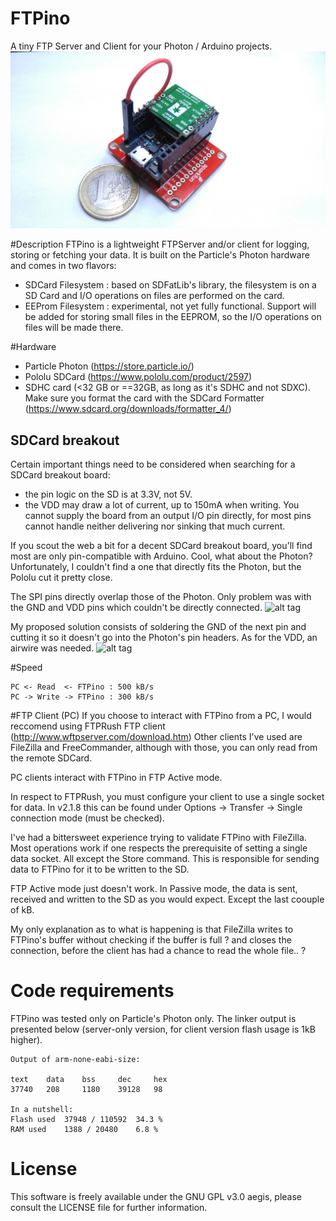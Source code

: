 # FTPino
A tiny FTP Server and Client for your Photon / Arduino projects.
![alt tag](doc/FTPino_FTPServer.jpg?raw=true "FTPino")

#Description
FTPino is a lightweight FTPServer and/or client for logging, storing or fetching your data.
It is built on the Particle's Photon hardware and comes in two flavors:

- SDCard Filesystem : based on SDFatLib's library, the filesystem is on a SD Card and I/O operations on files are performed on the card. 
- EEProm Filesystem : experimental, not yet fully functional. Support will be added for storing small files in the EEPROM, so the I/O operations on files will be made there.

#Hardware
- Particle Photon (https://store.particle.io/)
- Pololu SDCard (https://www.pololu.com/product/2597)
- SDHC card (<32 GB or ==32GB, as long as it's SDHC and not SDXC). Make sure you format the card with the SDCard Formatter (https://www.sdcard.org/downloads/formatter_4/)

## SDCard breakout
Certain important things need to be considered when searching for a SDCard breakout board:
- the pin logic on the SD is at 3.3V, not 5V.
- the VDD may draw a lot of current, up to 150mA when writing. You cannot supply the board from an output I/O pin directly, for most pins cannot handle neither delivering nor sinking that much current.

If you scout the web a bit for a decent SDCard breakout board, you'll find most are only pin-compatible with Arduino. Cool, what about the Photon?
Unfortunately, I couldn't find a one that directly fits the Photon, but the Pololu cut it pretty close.

The SPI pins directly overlap those of the Photon. Only problem was with the GND and VDD pins which couldn't be directly connected.
![alt tag](doc/FTPino_SDHolder1.jpg?raw=true "FTPino_SDHolder1")

My proposed solution consists of soldering the GND of the next pin and cutting it so it doesn't go into the Photon's pin headers.
As for the VDD, an airwire was needed.
![alt tag](doc/FTPino_SDHolder2.jpg?raw=true "FTPino_SDHolder2")

#Speed
```
PC <- Read  <- FTPino : 500 kB/s
PC -> Write -> FTPino : 300 kB/s
```

#FTP Client (PC)
If you choose to interact with FTPino from a PC, I would reccomend using FTPRush FTP client (http://www.wftpserver.com/download.htm)
Other clients I've used are FileZilla and FreeCommander, although with those, you can only read from the remote SDCard.

PC clients interact with FTPino in FTP Active mode.

In respect to FTPRush, you must configure your client to use a single socket for data. In v2.1.8 this can be found under Options -> Transfer -> Single connection mode (must be checked).

I've had a bittersweet experience trying to validate FTPino with FileZilla. Most operations work if one respects the prerequisite of setting a single data socket. All except the Store command.
This is responsible for sending data to FTPino for it to be written to the SD. 

FTP Active mode just doesn't work. In Passive mode, the data is sent, received and written to the SD as you would expect. Except the last coouple of kB.

My only explanation as to what is happening is that FileZilla writes to FTPino's buffer without checking if the buffer is full ? and closes the connection, before the client has had a chance to 
read the whole file.. ?

# Code requirements
FTPino was tested only on Particle's Photon only. The linker output is presented below (server-only version, for client version flash usage is 1kB higher).
```
Output of arm-none-eabi-size:

text	data	bss		dec		hex
37740	208		1180	39128	98

In a nutshell:
Flash used	37948 / 110592	34.3 %
RAM used	1388 / 20480	6.8 %
```

# License
This software is freely available under the GNU GPL v3.0 aegis, please consult the LICENSE file for further information.
